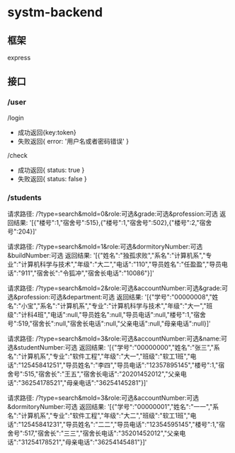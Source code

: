 # systm-backend

## 框架
express

## 接口

### /user

/login 
- 成功返回{key:token}
- 失败返回{ error: '用户名或者密码错误' }

/check 
- 成功返回{ status: true }
- 失败返回{ status: false }

### /students

请求路径: /?type=search&mold=0&role:可选&grade:可选&profession:可选
返回结果: '[{"楼号":1,"宿舍号":515},{"楼号":1,"宿舍号":502},{"楼号":2,"宿舍号":204}]'

请求路径: /?type=search&mold=1&role:可选&dormitoryNumber:可选&buildNumber:可选
返回结果: '[{"姓名":"独孤求败","系名":"计算机系","专业":"计算机科学与技术","年级":"大二","电话":"110","导员姓名":"任盈盈","导员电话":"911","宿舍长":"令狐冲","宿舍长电话":"10086"}]'

请求路径: /?type=search&mold=2&role:可选&accountNumber:可选&grade:可选&profession:可选&department:可选
返回结果: '[{"学号":"00000008","姓名":"小宝","系名":"计算机系","专业":"计算机科学与技术","年级":"大一","班级":"计科4班","电话":null,"导员姓名":null,"导员电话":null,"楼号":1,"宿舍号":519,"宿舍长":null,"宿舍长电话":null,"父亲电话":null,"母亲电话":null}]'

请求路径: /?type=search&mold=3&role:可选&accountNumber:可选&name:可选&studentNumber:可选
返回结果: '[{"学号":"00000000","姓名":"张三","系名":"计算机系","专业":"软件工程","年级":"大一","班级":"软工1班","电话":"12545841251","导员姓名":"李四","导员电话":"12357895145","楼号":1,"宿舍号":515,"宿舍长":"王五","宿舍长电话":"20201452012","父亲电话":"36254178521","母亲电话":"36254145281"}]'

请求路径: /?type=search&mold=3&role:可选&accountNumber:可选&dormitoryNumber:可选
返回结果: '[{"学号":"00000001","姓名":"一一","系名":"计算机系","专业":"软件工程","年级":"大二","班级":"软工1班","电话":"12545841231","导员姓名":"二二","导员电话":"12354595145","楼号":1,"宿舍号":517,"宿舍长":"三三","宿舍长电话":"35201452012","父亲电话":"31254178521","母亲电话":"36254145481"}]'
